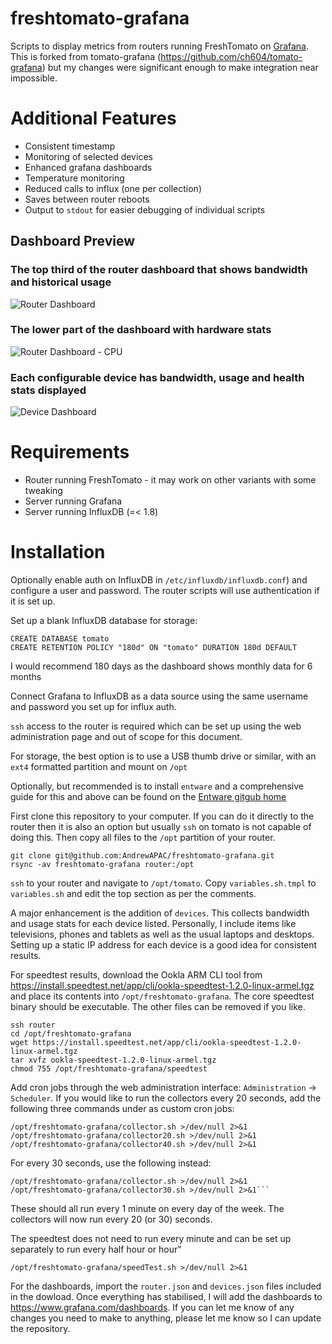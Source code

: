 # freshtomato-grafana

Scripts to display metrics from routers running FreshTomato on 
[Grafana](https://www.grafana.com). This is forked from tomato-grafana 
(https://github.com/ch604/tomato-grafana) but my changes were significant 
enough to make integration near impossible.

# Additional Features

* Consistent timestamp
* Monitoring of selected devices
* Enhanced grafana dashboards
* Temperature monitoring
* Reduced calls to influx (one per collection)
* Saves between router reboots
* Output to `stdout` for easier debugging of individual scripts

## Dashboard Preview

### The top third of the router dashboard that shows bandwidth and historical usage
![Router Dashboard](https://i.imgur.com/0iORuQg.png)
### The lower part of the dashboard with hardware stats
![Router Dashboard - CPU](https://i.imgur.com/YQ1fmVC.png)
### Each configurable device has bandwidth, usage and health stats displayed
![Device Dashboard](https://i.imgur.com/nooSGsC.png)

# Requirements

- Router running FreshTomato - it may work on other variants with some tweaking
- Server running Grafana
- Server running InfluxDB (=< 1.8)

# Installation

Optionally enable auth on InfluxDB in `/etc/influxdb/influxdb.conf`) and 
configure a user and password. The router scripts will use authentication
if it is set up.

Set up a blank InfluxDB database for storage:
```
CREATE DATABASE tomato
CREATE RETENTION POLICY "180d" ON "tomato" DURATION 180d DEFAULT
```
I would recommend 180 days as the dashboard shows monthly data for 
6 months

Connect Grafana to InfluxDB as a data source using the same username and 
password you set up for influx auth.  

`ssh` access to the router is required which can be set up using the
web administration page and out of scope for this document.

For storage, the best option is to use a USB thumb drive or similar, with 
an `ext4` formatted partition and mount on `/opt`

Optionally, but recommended is to install `entware` and a comprehensive
guide for this and above can be found on the [Entware gitgub home](https://github.com/Entware/Entware/wiki/Install-on-TomatoUSB-and-FreshTomato#entware-on-freshtomato-and-other-tomatousb-forks)

First clone this repository to your computer. If you can do it directly
to the router then it is also an option but usually `ssh` on tomato is
not capable of doing this.  Then copy all files to the `/opt` partition
of your router.

```
git clone git@github.com:AndrewAPAC/freshtomato-grafana.git
rsync -av freshtomato-grafana router:/opt
```
`ssh` to your router and navigate to `/opt/tomato`.  Copy 
`variables.sh.tmpl` to `variables.sh` and edit the top section as per
the comments.

A major enhancement is the addition of `devices`.  This collects 
bandwidth and usage stats for each device listed. Personally, I include
items like televisions, phones and tablets as well as the usual laptops
and desktops. Setting up a static IP address for each device is a good 
idea for consistent results.

For speedtest results, download the Ookla ARM CLI tool from 
https://install.speedtest.net/app/cli/ookla-speedtest-1.2.0-linux-armel.tgz 
and place its contents into `/opt/freshtomato-grafana`.
The core speedtest binary should be executable.  The other files can be
removed if you like.

```
ssh router
cd /opt/freshtomato-grafana
wget https://install.speedtest.net/app/cli/ookla-speedtest-1.2.0-linux-armel.tgz
tar xvfz ookla-speedtest-1.2.0-linux-armel.tgz
chmod 755 /opt/freshtomato-grafana/speedtest 
```

Add cron jobs through the web administration interface: 
`Administration` -> `Scheduler`. If you would like to run the collectors
every 20 seconds, add the following three commands under 
 as custom cron jobs:
```
/opt/freshtomato-grafana/collector.sh >/dev/null 2>&1
/opt/freshtomato-grafana/collector20.sh >/dev/null 2>&1
/opt/freshtomato-grafana/collector40.sh >/dev/null 2>&1
```
For every 30 seconds, use the following instead:
```
/opt/freshtomato-grafana/collector.sh >/dev/null 2>&1
/opt/freshtomato-grafana/collector30.sh >/dev/null 2>&1```
```

These should all run every 1 minute on every day of the week. The 
collectors will now run every 20 (or 30) seconds.

The speedtest does not need to run every minute and can be set up
separately to run every half hour or hour"

```
/opt/freshtomato-grafana/speedTest.sh >/dev/null 2>&1
```

For the dashboards, import the `router.json` and `devices.json`
files included in the dowload. Once everything has stabilised,
I will add the dashboards to https://www.grafana.com/dashboards.
If you can let me know of any changes you need to make to anything,
please let me know so I can update the repository.





